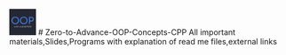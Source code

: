 <img src="/Some%20extra%20concepts/logo.jpg" width="48">
# Zero-to-Advance-OOP-Concepts-CPP
All important materials,Slides,Programs with explanation of read me files,external links
